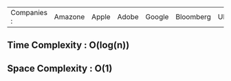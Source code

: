 <table>
  <tr>
    <td>Companies : </td>
    <td>Amazone</td>
    <td>Apple</td>
    <td>Adobe</td>
    <td>Google</td>
    <td>Bloomberg</td>
    <td>Uber</td>
    <td>facebook</td>
    <td>VMware</td>
    <td>tiktok</td>
  </tr>
</table>

<h2>Time Complexity : O(log(n))</h2>
<h2>Space Complexity : O(1)</h2>
